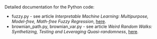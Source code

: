 Detailed documentation for the Python code:

<ul>
<li> fuzzy.py - see article <i>Interpretable Machine Learning: Multipurpose, Model-free, Math-free Fuzzy Regression</i>, <a href="https://mltechniques.com/resources/">here</a>. 
<li> brownian_path.py, brownian_var.py - see article <i>Weird Random Walks: Synthetizing, Testing and Leveraging Quasi-randomness</i>, <a href="https://mltechniques.com/resources/">here</a>. 
</ul>
